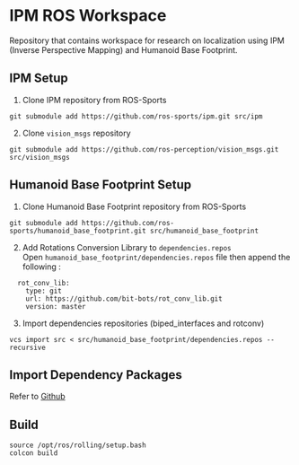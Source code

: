 # IPM ROS Workspace
Repository that contains workspace for research on localization using IPM (Inverse Perspective Mapping) and Humanoid Base Footprint.

## IPM Setup
1. Clone IPM repository from ROS-Sports
```
git submodule add https://github.com/ros-sports/ipm.git src/ipm
```

2. Clone ```vision_msgs``` repository
```
git submodule add https://github.com/ros-perception/vision_msgs.git src/vision_msgs
```

## Humanoid Base Footprint Setup
1. Clone Humanoid Base Footprint repository from ROS-Sports
```
git submodule add https://github.com/ros-sports/humanoid_base_footprint.git src/humanoid_base_footprint
```

2. Add Rotations Conversion Library to ```dependencies.repos``` <br/>
Open ```humanoid_base_footprint/dependencies.repos``` file then append the following :
```
  rot_conv_lib:
    type: git
    url: https://github.com/bit-bots/rot_conv_lib.git
    version: master
```

3. Import dependencies repositories (biped_interfaces and rotconv)
```
vcs import src < src/humanoid_base_footprint/dependencies.repos --recursive
```

## Import Dependency Packages
Refer to [Github](https://github.com/ichiro-its/)

## Build
```
source /opt/ros/rolling/setup.bash
colcon build
```